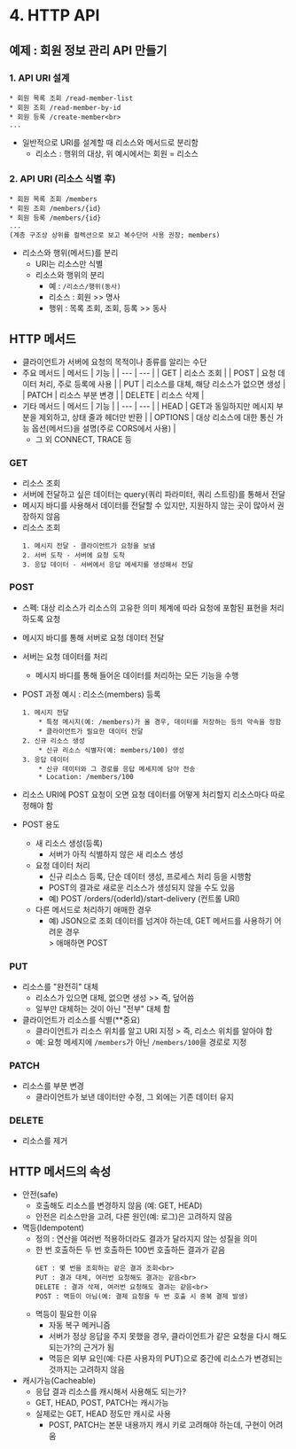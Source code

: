 # 4. HTTP API

## 예제 : 회원 정보 관리 API 만들기
### 1. API URI 설계
  ```
  * 회원 목록 조회 /read-member-list
  * 회원 조회 /read-member-by-id
  * 회원 등록 /create-member<br>
  ...
  ```
* 일반적으로 URI를 설계할 때 리소스와 메서드로 분리함
  * 리소스 : 행위의 대상, 위 예시에서는 회원 = 리소스

### 2. API URI (리소스 식별 후)
  ```
  * 회원 목록 조회 /members
  * 회원 조회 /members/{id}
  * 회원 등록 /members/{id}
  ...
  (계층 구조상 상위를 컬렉션으로 보고 복수단어 사용 권장; members)
  ```

* 리소스와 행위(메서드)를 분리
  * URI는 리소스만 식별
  * 리소스와 행위의 분리
    * 예 : <code>/리소스/행위(동사)</code>
    * 리소스 : 회원 >> 명사
    * 행위 : 목록 조회, 조회, 등록 >> 동사

## HTTP 메서드
* 클라이언트가 서버에 요청의 목적이나 종류를 알리는 수단
* 주요 메서드
  | 메서드 | 기능 |
  | --- | --- |
  | GET | 리소스 조회 |
  | POST | 요청 데이터 처리, 주로 등록에 사용 |
  | PUT | 리소스를 대체, 해당 리소스가 없으면 생성 |
  | PATCH | 리소스 부분 변경 |
  | DELETE | 리소스 삭제 |
* 기타 메서드
  | 메서드 | 기능 |
  | --- | --- |
  | HEAD | GET과 동일하지만 메시지 부분을 제외하고, 상태 줄과 헤더만 반환 |
  | OPTIONS | 대상 리소스에 대한 통신 가능 옵션(메서드)을 설명(주로 CORS에서 사용) |
  * 그 외 CONNECT, TRACE 등

### GET
* 리소스 조회
* 서버에 전달하고 싶은 데이터는 query(쿼리 파라미터, 쿼리 스트링)를 통해서 전달
* 메시지 바디를 사용해서 데이터를 전달할 수 있지만, 지원하지 않는 곳이 많아서 권장하지 않음
* 리소스 조회
  ```
  1. 메시지 전달 - 클라이언트가 요청을 보냄
  2. 서버 도착 - 서버에 요청 도착
  3. 응답 데이터 - 서버에서 응답 메세지를 생성해서 전달
  ```

### POST
* 스펙: 대상 리소스가 리소스의 고유한 의미 체계에 따라 요청에 포함된 표현을 처리하도록 요청
* 메시지 바디를 통해 서버로 요청 데이터 전달
* 서버는 요청 데이터를 처리
  * 메시지 바디를 통해 들어온 데이터를 처리하는 모든 기능을 수행
* POST 과정 예시 : 리소스(members) 등록
  ```
  1. 메시지 전달 
      * 특정 메시지(예: /members)가 올 경우, 데이터를 저장하는 등의 약속을 정함
      * 클라이언트가 필요한 데이터 전달
  2. 신규 리소스 생성
      * 신규 리소스 식별자(예: members/100) 생성
  3. 응답 데이터
      * 신규 데이터와 그 경로를 응답 메세지에 담아 전송
      * Location: /members/100
  ```

* 리소스 URI에 POST 요청이 오면 요청 데이터를 어떻게 처리할지 리소스마다 따로 정해야 함
* POST 용도
  * 새 리소스 생성(등록)
    * 서버가 아직 식별하지 않은 새 리소스 생성
  * 요청 데이터 처리
    * 신규 리소스 등록, 단순 데이터 생성, 프로세스 처리 등을 시행함
    * POST의 결과로 새로운 리소스가 생성되지 않을 수도 있음
    * 예) POST  /orders/{oderId}/start-delivery (컨트롤 URI)
  * 다른 메서드로 처리하기 애매한 경우
    * 예) JSON으로 조회 데이터를 넘겨야 하는데, GET 메서드를 사용하기 어려운 경우
      <br>\> 애매하면 POST

### PUT
* 리소스를 "완전히" 대체
  * 리소스가 있으면 대체, 없으면 생성 >> 즉, 덮어씀
  * 일부만 대체하는 것이 아닌 "전부" 대체 함
* 클라이언트가 리소스를 식별(**중요)
  * 클라이언트가 리소스 위치를 알고 URI 지정 > 즉, 리소스 위치를 알아야 함
  * 예: 요청 메세지에 <code>/members</code>가 아닌 <code>/members/100</code>을 경로로 지정

### PATCH
* 리소스를 부분 변경
  * 클라이언트가 보낸 데이터만 수정, 그 외에는 기존 데이터 유지

### DELETE
* 리소스를 제거

## HTTP 메서드의 속성
* 안전(safe)
  * 호출해도 리소스를 변경하지 않음 (예: GET, HEAD)
  * 안전은 리소스만을 고려, 다른 원인(예: 로그)은 고려하지 않음
* 멱등(Idempotent)
  * 정의 : 연산을 여러번 적용하더라도 결과가 달라지지 않는 성질을 의미
  * 한 번 호출하든 두 번 호출하든 100번 호출하든 결과가 같음
    ```
    GET : 몇 번을 조회하는 같은 결과 조회<br>
    PUT : 결과 대체, 여러번 요청해도 결과는 같음<br>
    DELETE : 결과 삭제, 여러번 요청해도 결과는 같음<br>
    POST : 멱등이 아님(예: 결제 요청을 두 번 호출 시 중복 결제 발생)
    ```
  * 멱등이 필요한 이유
    * 자동 복구 메커니즘
    * 서버가 정상 응답을 주지 못했을 경우, 클라이언트가 같은 요청을 다시 해도 되는가?의 근거가 됨
    * 멱등은 외부 요인(예: 다른 사용자의 PUT)으로 중간에 리소스가 변경되는 것까지는 고려하지 않음
* 캐시가능(Cacheable)
  * 응답 결과 리소스를 캐시해서 사용해도 되는가?
  * GET, HEAD, POST, PATCH는 캐시가능
  * 실제로는 GET, HEAD 정도만 캐시로 사용
    * POST, PATCH는 본문 내용까지 캐시 키로 고려해야 하는데, 구현이 어려움